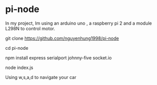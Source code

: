 # pi-node

In my project, Im using an arduino uno , a raspberry pi 2 and a module L298N to control motor.

git clone https://github.com/nguyenhung1998/pi-node

cd pi-node

npm install express serialport johnny-five socket.io

node index.js

Using w,s,a,d to navigate your car
